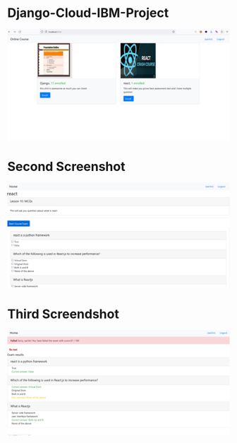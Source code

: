 # Django-Cloud-IBM-Project


![Logo](1.png)
# Second Screenshot

![Logo](2.png)
# Third Screendshot


![Logo](c.png)
